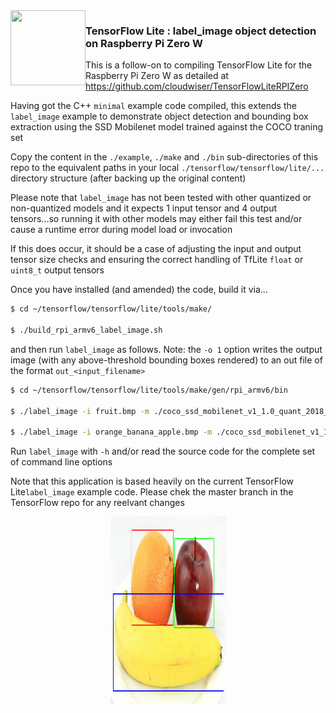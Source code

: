 <img align="left" width="120" height="120" src="https://avatars0.githubusercontent.com/u/15658638?s=200&v=4">

### TensorFlow Lite : label_image object detection on Raspberry Pi Zero W

This is a follow-on to compiling TensorFlow Lite for the Raspberry Pi Zero W as detailed at https://github.com/cloudwiser/TensorFlowLiteRPIZero

Having got the C++ `minimal` example code compiled, this extends the `label_image` example to demonstrate object detection and bounding box extraction using the SSD Mobilenet model trained against the COCO traning set

Copy the content in the `./example`, `./make` and `./bin` sub-directories of this repo to the equivalent paths in your local `./tensorflow/tensorflow/lite/...` directory structure (after backing up the original content)

Please note that `label_image` has not been tested with other quantized or non-quantized models and it expects 1 input tensor and 4 output tensors...so running it with other models may either fail this test and/or cause a runtime error during model load or invocation

If this does occur, it should be a case of adjusting the input and output tensor size checks and ensuring the correct handling of TfLite `float` or `uint8_t` output tensors

Once you have installed (and amended) the code, build it via...

```sh
$ cd ~/tensorflow/tensorflow/lite/tools/make/

$ ./build_rpi_armv6_label_image.sh
```

and then run `label_image` as follows. Note: the `-o 1` option writes the output image (with any above-threshold bounding boxes rendered) to an out file of the format `out_<input_filename>` 

```sh
$ cd ~/tensorflow/tensorflow/lite/tools/make/gen/rpi_armv6/bin

$ ./label_image -i fruit.bmp -m ./coco_ssd_mobilenet_v1_1.0_quant_2018_06_29/detect.tflite -l ./coco_ssd_mobilenet_v1_1.0_quant_2018_06_29/labelmap.txt -v 1

$ ./label_image -i orange_banana_apple.bmp -m ./coco_ssd_mobilenet_v1_1.0_quant_2018_06_29/detect.tflite -l ./coco_ssd_mobilenet_v1_1.0_quant_2018_06_29/labelmap.txt -o 1
```

Run `label_image` with `-h` and/or read the source code for the complete set of command line options

Note that this application is based heavily on the current TensorFlow Lite`label_image` example code. 
Please chek the master branch in the TensorFlow repo for any reelvant changes 


<p align="center">
  <img width="185px" height="300px" src="./assets/out_orange_banana_apple.bmp"/>
</p>

